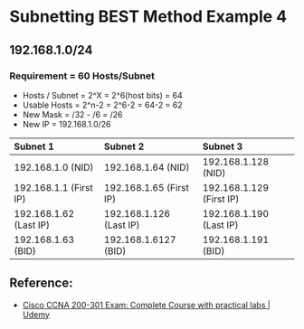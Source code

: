 # Subnetting BEST Method Example 4

## 192.168.1.0/24

### Requirement = 60 Hosts/Subnet

* Hosts / Subnet = 2^X = 2^6\(host bits\) = 64 
* Usable Hosts = 2^n-2 = 2^6-2 = 64-2 = 62
* New Mask = /32 - /6 = /26
* New IP = 192.168.1.0/26

| Subnet 1 | Subnet 2 | Subnet 3 |
| :--- | :--- | :--- |
| 192.168.1.0 \(NID\) | 192.168.1.64 \(NID\) | 192.168.1.128 \(NID\) |
| 192.168.1.1 \(First IP\) | 192.168.1.65 \(First IP\) | 192.168.1.129 \(First IP\) |
| 192.168.1.62 \(Last IP\) | 192.168.1.126 \(Last IP\) | 192.168.1.190 \(Last IP\) |
| 192.168.1.63 \(BID\) | 192.168.1.6127 \(BID\) | 192.168.1.191 \(BID\) |

## Reference:

* [Cisco CCNA 200-301 Exam: Complete Course with practical labs \| Udemy](https://www.udemy.com/course/cisco-ccent-icnd1-100-105-complete-course-sims-and-gns3/learn/lecture/7402450#overview)

